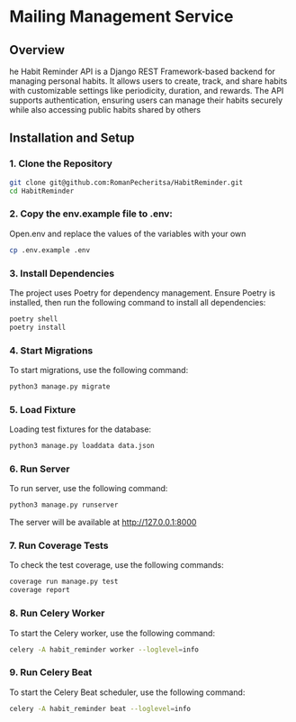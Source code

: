 # Mailing Management Service

## Overview
he Habit Reminder API is a Django REST Framework-based backend for managing personal habits. It allows users to create, track, and share habits with customizable settings like periodicity, duration, and rewards. The API supports authentication, ensuring users can manage their habits securely while also accessing public habits shared by others
## Installation and Setup

### 1. Clone the Repository

```bash
git clone git@github.com:RomanPecheritsa/HabitReminder.git
cd HabitReminder
```
### 2. Copy the env.example file to .env:
Open.env and replace the values of the variables with your own
```bash
cp .env.example .env
```
### 3. Install Dependencies
The project uses Poetry for dependency management. Ensure Poetry is installed, then run the following command to install all dependencies:
```bash
poetry shell
poetry install
```
### 4. Start Migrations
To start migrations, use the following command:
```bash
python3 manage.py migrate
```
### 5. Load Fixture
Loading test fixtures for the database:
```bash
python3 manage.py loaddata data.json
```

### 6. Run Server
To run server, use the following command:
```bash
python3 manage.py runserver
```
The server will be available at http://127.0.0.1:8000


### 7. Run Coverage Tests
To check the test coverage, use the following commands:
   ```bash
coverage run manage.py test
coverage report
   ```

### 8. Run Celery Worker
To start the Celery worker, use the following command:
```bash
celery -A habit_reminder worker --loglevel=info
```

### 9. Run Celery Beat
To start the Celery Beat scheduler, use the following command:
```bash
celery -A habit_reminder beat --loglevel=info
```


